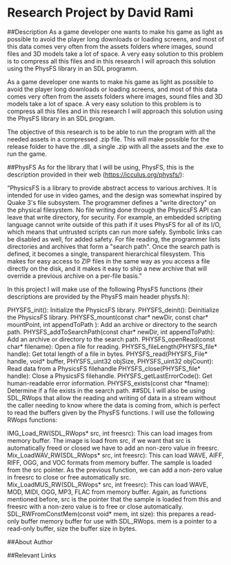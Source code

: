 # Research Project by David Rami
##Description
As a game developer one wants to make his game as light as possible to avoid the player long downloads or loading screens, and most of this data comes very often from the
assets folders where images, sound files and 3D models take a lot of space. A very easy solution to this problem is to compress all this files and in this research I will
aproach this solution using the PhysFS library in an SDL programm.

As a game developer one wants to make his game as light as possible to avoid the player long downloads or loading screens, and most of this data comes very often from the
assets folders where images, sound files and 3D models take a lot of space. A very easy solution to this problem is to compress all this files and in this research I will
approach this solution using the PhysFS library in an SDL program.

The objective of this research is to be able to run the program with all the needed assets in a compressed .zip file. This will make possible for the release folder to have the .dll, a single .zip with all the assets and the .exe to run the game.

##PhysFS
As for the library that I will be using, PhysFS, this is the description provided in their web (https://icculus.org/physfs/):

“PhysicsFS is a library to provide abstract access to various archives. It is intended for use in video games, and the design was somewhat inspired by Quake 3's file subsystem. The programmer defines a "write directory" on the physical filesystem. No file writing done through the PhysicsFS API can leave that write directory, for security. For example, an embedded scripting language cannot write outside of this path if it uses PhysFS for all of its I/O, which means that untrusted scripts can run more safely. Symbolic links can be disabled as well, for added safety. For file reading, the programmer lists directories and archives that form a "search path". Once the search path is defined, it becomes a single, transparent hierarchical filesystem. This makes for easy access to ZIP files in the same way as you access a file directly on the disk, and it makes it easy to ship a new archive that will override a previous archive on a per-file basis.”

In this project I will make use of the following PhysFS functions (their descriptions are provided by the PhysFS main header physfs.h):

PHYSFS_init(): Initialize the PhysicsFS library.
PHYSFS_deinit(): Deinitialize the PhysicsFS library.
PHYSFS_mount(const char* newDir, const char* mountPoint, int appendToPath ):  Add an archive or directory to the search path.
PHYSFS_addToSearchPath(const char* newDir, int appendToPath): Add an archive or directory to the search path.
PHYSFS_openRead(const char* filename):  Open a file for reading.
PHYSFS_fileLength(PHYSFS_file* handle):  Get total length of a file in bytes.
PHYSFS_read(PHYSFS_File* handle, void* buffer, PHYSFS_uint32 objSize, PHYSFS_uint32 objCount):  Read data from a PhysicsFS filehandle
PHYSFS_close(PHYSFS_file* handle):  Close a PhysicsFS filehandle.
PHYSFS_getLastErrorCode(): Get human-readable error information.
PHYSFS_exists(const char *fname): Determine if a file exists in the search path.
##SDL
I will also be using SDL_RWops that allow the reading and writing of data in a stream without the caller needing to know where the data is coming from, which is perfect to read the buffers given by the PhysFS functions.
I will use the following RWops functions:

IMG_Load_RW(SDL_RWops* src, int freesrc): This can load images from memory buffer. The image is load from src, if we want that src is automatically freed or closed we have to add an non-zero value in freesrc.
Mix_LoadWAV_RW(SDL_RWops* src, int freesrc): This can load WAVE, AIFF, RIFF, OGG, and VOC formats from memory buffer. The sample is loaded from the src pointer. As the previous function, we can add a non-zero value in freesrc to close or free automatically src.
Mix_LoadMUS_RW(SDL_RWops* src, int freesrc): This can load WAVE, MOD, MIDI, OGG, MP3, FLAC from memory buffer. Again, as functions mentioned before, src is the pointer that the sample is loaded from this and freesrc with a non-zero value is to free or close automatically.
SDL_RWFromConstMem(const void* mem, int size): this prepares a read-only buffer memory buffer for use with SDL_RWops. mem is a pointer to a read-only buffer, size the buffer size in bytes.

##About Author

##Relevant Links
